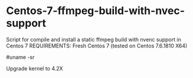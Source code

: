 # Centos-7-ffmpeg-build-with-nvec-support
Script for compile and install a static ffmpeg build with nvenc support in Centos 7
REQUIREMENTS: 
Fresh Centos 7 (tested on Centos 7.6.1810 X64)

#uname -sr

Upgrade kernel to 4.2X
